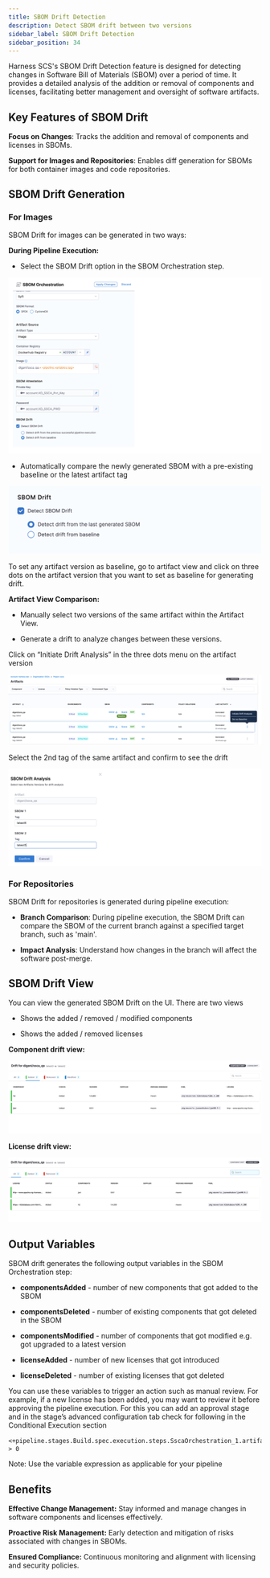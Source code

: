 ```yaml
---
title: SBOM Drift Detection
description: Detect SBOM drift between two versions
sidebar_label: SBOM Drift Detection
sidebar_position: 34
---
```


Harness SCS's SBOM Drift Detection feature is designed for detecting changes in Software Bill of Materials (SBOM) over a period of time. It provides a detailed analysis of the addition or removal of components and licenses, facilitating better management and oversight of software artifacts.

## Key Features of SBOM Drift

**Focus on Changes**: Tracks the addition and removal of components and licenses in SBOMs.

**Support for Images and Repositories**: Enables diff generation for SBOMs for both container images and code repositories.


## SBOM Drift Generation
### For Images
SBOM Drift for images can be generated in two ways:

**During Pipeline Execution:**

* Select the SBOM Drift option in the SBOM Orchestration step.

!["SBOM Drift from Supply Chain Tab"](../static/SBOM-Drift-Step-Option.png)


* Automatically compare the newly generated SBOM with a pre-existing baseline or the latest artifact tag


!["SBOM Drift from Supply Chain Tab"](../static/SBOM-Drift-Tag.png)

To set any artifact version as baseline, go to artifact view and click on three dots on the artifact version that you want to set as baseline for generating drift.


**Artifact View Comparison:**
* Manually select two versions of the same artifact within the Artifact View.

* Generate a drift to analyze changes between these versions.

 

Click on “Initiate Drift Analysis” in the three dots menu on the artifact version  

!["Initiate Drift Analysis"](../static/Initiate-Drift-Analysis.png)


Select the 2nd tag of the same artifact and confirm to see the drift

!["Initiate Drift Analysis"](../static/SBOM-Drift-Select-Second-Tag.png)



### For Repositories

SBOM Drift for repositories is generated during pipeline execution:

* **Branch Comparison**: During pipeline execution, the SBOM Drift can compare the SBOM of the current branch against a specified target branch, such as 'main'.

* **Impact Analysis**: Understand how changes in the branch will affect the software post-merge.

 

 

## SBOM Drift View
You can view the generated SBOM Drift on the UI. There are two views

* Shows the added / removed / modified components

* Shows the added / removed licenses

 

**Component drift view:**

!["Initiate Drift Analysis"](../static/Drift-Component-View.png)



**License drift view:**

!["Initiate Drift Analysis"](../static/Drift-License-View.png)


 

## Output Variables

SBOM drift generates the following output variables in the SBOM Orchestration step:

* **componentsAdded** - number of new components that got added to the SBOM

* **componentsDeleted** - number of existing components that got deleted in the SBOM

* **componentsModified** - number of components that got modified e.g. got upgraded to a latest version

* **licenseAdded** - number of new licenses that got introduced

* **licenseDeleted** - number of existing licenses that got deleted

 

You can use these variables to trigger an action such as manual review. For example, if a new license has been added, you may want to review it before approving the pipeline execution. For this you can add an approval stage and in the stage’s advanced configuration tab check for following in the Conditional Execution section

```
<+pipeline.stages.Build.spec.execution.steps.SscaOrchestration_1.artifact_SscaOrchestration_1.stepArtifacts.publishedSbomArtifacts[0].drift.licenseAdded> > 0

```

Note: Use the variable expression as applicable for your pipeline

 

 

## Benefits

**Effective Change Management:** Stay informed and manage changes in software components and licenses effectively.

**Proactive Risk Management:** Early detection and mitigation of risks associated with changes in SBOMs.

**Ensured Compliance:** Continuous monitoring and alignment with licensing and security policies.

 

 